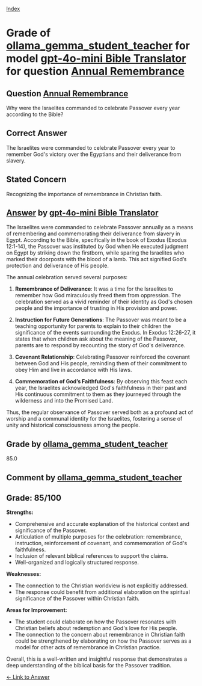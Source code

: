 
[Index](../../../../index.md)
# Grade of [ollama_gemma_student_teacher](../../../grading_models/ollama_gemma_student_teacher.md) for model [gpt-4o-mini Bible Translator](../../../answering_models/gpt-4o-mini_Bible_Translator.md) for question [Annual Remembrance](../../../questions/Annual_Remembrance.md)

## Question [Annual Remembrance](../../../questions/Annual_Remembrance.md)
Why were the Israelites commanded to celebrate Passover every year according to the Bible?

## Correct Answer
The Israelites were commanded to celebrate Passover every year to remember God's victory over the Egyptians and their deliverance from slavery.

## Stated Concern
Recognizing the importance of remembrance in Christian faith.

## [Answer](../Annual_Remembrance.md) by [gpt-4o-mini Bible Translator](../../../answering_models/gpt-4o-mini_Bible_Translator.md)
The Israelites were commanded to celebrate Passover annually as a means of remembering and commemorating their deliverance from slavery in Egypt. According to the Bible, specifically in the book of Exodus (Exodus 12:1-14), the Passover was instituted by God when He executed judgment on Egypt by striking down the firstborn, while sparing the Israelites who marked their doorposts with the blood of a lamb. This act signified God’s protection and deliverance of His people.

The annual celebration served several purposes:

1. **Remembrance of Deliverance**: It was a time for the Israelites to remember how God miraculously freed them from oppression. The celebration served as a vivid reminder of their identity as God's chosen people and the importance of trusting in His provision and power.

2. **Instruction for Future Generations**: The Passover was meant to be a teaching opportunity for parents to explain to their children the significance of the events surrounding the Exodus. In Exodus 12:26-27, it states that when children ask about the meaning of the Passover, parents are to respond by recounting the story of God's deliverance.

3. **Covenant Relationship**: Celebrating Passover reinforced the covenant between God and His people, reminding them of their commitment to obey Him and live in accordance with His laws.

4. **Commemoration of God’s Faithfulness**: By observing this feast each year, the Israelites acknowledged God's faithfulness in their past and His continuous commitment to them as they journeyed through the wilderness and into the Promised Land.

Thus, the regular observance of Passover served both as a profound act of worship and a communal identity for the Israelites, fostering a sense of unity and historical consciousness among the people.

## Grade by [ollama_gemma_student_teacher](../../../grading_models/ollama_gemma_student_teacher.md)
85.0

## Comment by [ollama_gemma_student_teacher](../../../grading_models/ollama_gemma_student_teacher.md)
## Grade: 85/100

**Strengths:**

* Comprehensive and accurate explanation of the historical context and significance of the Passover.
* Articulation of multiple purposes for the celebration: remembrance, instruction, reinforcement of covenant, and commemoration of God's faithfulness.
* Inclusion of relevant biblical references to support the claims.
* Well-organized and logically structured response.

**Weaknesses:**

* The connection to the Christian worldview is not explicitly addressed.
* The response could benefit from additional elaboration on the spiritual significance of the Passover within Christian faith.

**Areas for Improvement:**

* The student could elaborate on how the Passover resonates with Christian beliefs about redemption and God's love for His people.
* The connection to the concern about remembrance in Christian faith could be strengthened by elaborating on how the Passover serves as a model for other acts of remembrance in Christian practice.

Overall, this is a well-written and insightful response that demonstrates a deep understanding of the biblical basis for the Passover tradition.

[&lt;- Link to Answer](../Annual_Remembrance.md)
